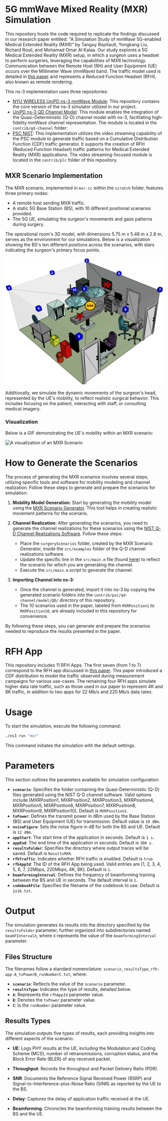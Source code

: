 # 5G mmWave Mixed Reality (MXR) Simulation

This repository hosts the code required to replicate the findings discussed in our research paper entitled: "A Simulation Study of mmWave 5G-enabled Medical Extended Reality (MXR)" by Tanguy Ropitault, Yongkang Liu, Richard Rouil, and Mohamad Omar Al Kalaa. Our study explores a 5G Medical Extended Reality (MXR) setup, in which a surgeon uses a headset to perform surgeries, leveraging the capabilities of MXR technology. Communication between the Remote Host (RH) and User Equipment (UE) occurs over the Millimeter Wave (mmWave) band. The traffic model used is detailed in [this paper](https://ieeexplore.ieee.org/document/10460522) and represents a Reduced Function Headset (RFH), also known as remote rendering.

This ns-3 implementation uses three repositories:
* [NYU WIRELESS UniPD ns-3 mmWave Module](https://github.com/nyuwireless-unipd/ns3-mmwave): This repository contains the core version of the ns-3 simulator utilized in our project.
* [UniPD ns-3 QD Channel Model](https://apps.nsnam.org/app/qd-channel/): This module enables the integration of the Quasi-Deterministic (Q-D) channel model with ns-3, facilitating  high-fidelity mmWave channel representation. The module is located in the `contrib/qd-channel` folder:
* [PSC NIST](https://github.com/usnistgov/psc-ns3/tree/psc-7.0/src/psc): This implementation utilizes the video streaming capability of the PSC module to generate traffic based on a Cumulative Distribution Function (CDF) traffic generator. It supports the creation of RFH (Reduced Function Headset) traffic patterns for Medical Extended Reality (MXR) applications. The video streaming-focused module is located in the `contrib/plc` folder of this repository.

## MXR Scenario Implementation

The MXR scenario, implemented in `mxr.cc` within the `scratch` folder, features three primary nodes:
- A remote host sending MXR traffic.
- A static 5G Base Station (BS), with 10 different positional scenarios provided.
- The 5G UE, simulating the surgeon's movements and gaze patterns during surgery.

The operational room's 3D model, with dimensions 5.75 m x 5.48 m x 2.8 m, serves as the environment for our simulations. Below is a visualization showing the BS's ten different positions across the scenarios, with stars indicating the surgeon's primary focus points.

![A visualization of the different topologies](topologies.png)

Additionally, we simulate the dynamic movements of the surgeon's head, represented by the UE's mobility, to reflect realistic surgical behavior. This includes focusing on the patient, interacting with staff, or consulting medical imagery.

### Visualization

Below is a GIF demonstrating the UE's mobility within an MXR scenario:

![A visualization of an MXR Scenario](scenario.gif)

# How to Generate the Scenarios

The process of generating the MXR scenarios involves several steps, utilizing specific tools and software for mobility modeling and channel realization. Follow these steps to generate and prepare the scenarios for simulation:

1. **Mobility Model Generation:** Start by generating the mobility model using the [MXR Scenario Generator](https://github.com/usnistgov/mxr-scenario-generator). This tool helps in creating realistic movement patterns for the scenario.

2. **Channel Realization:** After generating the scenarios, you need to generate the channel realizations for these scenarios using the [NIST Q-D Channel Realizations Software](https://github.com/wigig-tools/qd-realization). Follow these steps:
   - Place the `surgeryScenarios` folder, created by the MXR Scenario Generator, inside the `src/examples` folder of the Q-D channel realizations software.
   - Update the specific line in the `src/main.m` file (found [here](https://github.com/wigig-tools/qd-realization/blob/1ccf0cb61c1741cc3471db8ec0373c5383da58be/src/main.m#L56C48-L57C1)) to reflect the scenario for which you are generating the channel.
   - Execute the `src/main.m` script to generate the channel.

3. **Importing Channel into ns-3:**
   - Once the channel is generated, import it into ns-3 by copying the generated scenario folders into the `contrib/psc/qd-channel/model/QD/` directory of this repository.
   - The 10 scenarios used in the paper, labeled from `MXRPosition1` to `MXRPosition10`, are already included in this repository for convenience.

By following these steps, you can generate and prepare the scenarios needed to reproduce the results presented in the paper.

# RFH App
This repository includes 11 RFH Apps. The first seven (from 1 to 7) correspond to the RFH app discussed in [this paper](https://ieeexplore.ieee.org/document/10460522). This paper introduced a CDF distribution to model the traffic observed during measurement campaigns for various use-cases. The remaining four RFH apps simulate higher data rate traffic, such as those used in our paper to represent 4K and 8K traffic, in addition to two apps for 22 Mb/s and 220 Mb/s data rates.

# Usage
To start the simulation, execute the following command:
```bash
./ns3 run "mxr"
```
This command initiates the simulation with the default settings.

# Parameters

This section outlines the parameters available for simulation configuration:

- **`scenario`**: Specifies the folder containing the Quasi-Deterministic (Q-D) files generated using the NIST Q-D channel software. Valid options include \[MXRPosition1, MXRPosition2, MXRPosition3, MXRPosition4, MXRPosition5, MXRPosition6, MXRPosition7, MXRPosition8, MXRPosition9, MXRPosition10\]. Default is `MXRPosition1`.
- **`txPower`**: Defines the transmit power in dBm used by the Base Station (BS) and User Equipment (UE) for transmission. Default value is `10 dBm`.
- **`noiseFigure`**: Sets the noise figure in dB for both the BS and UE. Default is `12 dBm`.
- **`appStart`**: The start time of the application in seconds. Default is `1 s`.
- **`appEnd`**: The end time of the application in seconds. Default is `300 s`.
- **`resultsFolder`**: Specifies the directory where output traces will be saved. Default is `ResultsMXR`.
- **`rfhTraffic`**: Indicates whether RFH traffic is enabled. Default is `true`.
- **`rfhAppId`**: The ID of the RFH App being used. Valid entries are \[1, 2, 3, 4, 5, 6, 7, 22Mbps, 220Mbps, 4K, 8K\]. Default is `1`.
- **`beamformingInterval`**: Defines the frequency of beamforming training between the BS and UE in seconds. The default interval is `1`.
- **`codebookFile`**: Specifies the filename of the codebook to use. Default is `1x16.txt`.


# Output

The simulation generates its results into the directory specified by the `resultsFolder` parameter, further organized into subdirectories named `beamFIntervalX`, where `X` represents the value of the `beamformingInterval` parameter.

## Files Structure

The filenames follow a standard nomenclature: `scenario_resultsType_rfh-app-A_txPowerB_runNumberC.txt`, where:
- **`scenario`**: Reflects the value of the `scenario` parameter.
- **`resultsType`**: Indicates the type of results, detailed below.
- **`A`**: Represents the `rfhAppId` parameter value.
- **`B`**: Denotes the `txPower` parameter value.
- **`C`**: Is the `runNumber` parameter value.

## Results Types

The simulation outputs five types of results, each providing insights into different aspects of the scenario:

- **UE**: Logs PHY results at the UE, including the Modulation and Coding Scheme (MCS), number of retransmissions, corruption status, and the Block Error Rate (BLER) of any received packet.

- **Throughput**: Records the throughput and Packet Delivery Ratio (PDR).

- **SNR**: Documents the Reference Signal Received Power (RSRP) and Signal-to-Interference-plus-Noise Ratio (SINR) as reported by the UE to the BS.

- **Delay**: Captures the delay of application traffic received at the UE.

- **Beamforming**: Chronicles the beamforming training results between the BS and the UE.


